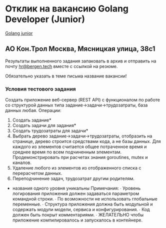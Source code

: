 # Отклик на вакансию Golang Developer (Junior)
[Golang junior](https://hh.ru/vacancy/44393368?query=Golang%20junior)

## АО Кон.Трол Москва, Мясницкая улица, 38с1
Результаты выполненного задания запаковать в архив и отправить на почту hr@bergen.tech вместе с ссылкой на резюме.

Обязательно указать в теме письма название вакансии!

### Условия тестового задания
Создать приложение веб-сервер (REST API) с функционалом по работе со структурой данных типа задание->задачи->трудозатраты, база данных любая. Операции:
1. Создать задание*
2. Создать задачи для задания*
3. Создать трудозатраты для задачи*
4. Выбрать дерево задание->задачи->трудозатраты, отобразить на странице, дерево строится средствами кода, а не базы данных. Для каждого из элементов считается общее потраченное время и среднее время по всем подчиненным элементам. Продемонстрировать при расчетах знания goroutines, mutex и каналов.
5. Удаление любого из элементов из отображенного списка с перерасчетом данных.
6. Переподчинение задач, трудозатрат другим родителям.
* названия одного уровня уникальны
Примечания:
∙ Уровень логирования приложения должен задаваться параметром командной строки.
∙ По возможности не использовать глобальные переменные.
∙ Структура приложения должна быть модульной и содержать модули модели, сервиса и конфигурирования.
∙ Код должен быть покрыт комментариями.
∙ ЖЕЛАТЕЛЬНО чтобы приложение компилировалось и запускалось в контейнере.



